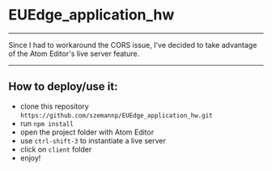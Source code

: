 # EUEdge_application_hw

___

Since I had to workaround the CORS issue, I've decided to take advantage of the Atom Editor's live server feature.
___


## How to deploy/use it:
* clone this repository ```https://github.com/szemannp/EUEdge_application_hw.git```
* run ```npm install```
* open the project folder with Atom Editor
* use ```ctrl-shift-3``` to instantiate a live server
* click on ```client``` folder
* enjoy!
